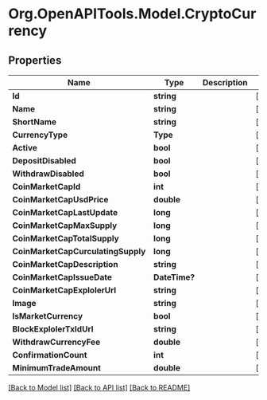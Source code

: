 # Org.OpenAPITools.Model.CryptoCurrency
## Properties

Name | Type | Description | Notes
------------ | ------------- | ------------- | -------------
**Id** | **string** |  | [optional] 
**Name** | **string** |  | [optional] 
**ShortName** | **string** |  | [optional] 
**CurrencyType** | **Type** |  | [optional] 
**Active** | **bool** |  | [optional] 
**DepositDisabled** | **bool** |  | [optional] 
**WithdrawDisabled** | **bool** |  | [optional] 
**CoinMarketCapId** | **int** |  | [optional] 
**CoinMarketCapUsdPrice** | **double** |  | [optional] 
**CoinMarketCapLastUpdate** | **long** |  | [optional] 
**CoinMarketCapMaxSupply** | **long** |  | [optional] 
**CoinMarketCapTotalSupply** | **long** |  | [optional] 
**CoinMarketCapCurculatingSupply** | **long** |  | [optional] 
**CoinMarketCapDescription** | **string** |  | [optional] 
**CoinMarketCapIssueDate** | **DateTime?** |  | [optional] 
**CoinMarketCapExplolerUrl** | **string** |  | [optional] 
**Image** | **string** |  | [optional] 
**IsMarketCurrency** | **bool** |  | [optional] 
**BlockExplolerTxIdUrl** | **string** |  | [optional] 
**WithdrawCurrencyFee** | **double** |  | [optional] 
**ConfirmationCount** | **int** |  | [optional] 
**MinimumTradeAmount** | **double** |  | [optional] 

[[Back to Model list]](../README.md#documentation-for-models) [[Back to API list]](../README.md#documentation-for-api-endpoints) [[Back to README]](../README.md)

